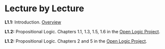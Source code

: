 # Lecture by Lecture

**L1.1:** Introduction. [Overview](overview.md)

**L1.2:** Propositional Logic. Chapters 1.1, 1.3, 1.5, 1.6 in the [Open Logic Project](https://builds.openlogicproject.org/content/propositional-logic/propositional-logic.pdf).

**L1.2:** Propositional Logic. Chapters 2 and 5 in the [Open Logic Project](https://builds.openlogicproject.org/content/propositional-logic/propositional-logic.pdf).